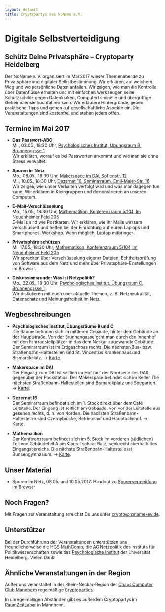```yaml
---
layout: default
title: Cryptopartys des NoName e.V.
---
```


# Digitale Selbstverteidigung
## Schütz Deine Privatsphäre – Cryptoparty Heidelberg

Der NoName e. V. organisiert im Mai 2017 wieder Themen­abende zu Privatsphäre und digitaler Selbstbestimmung. Wir erklären, auf welchem Weg und wo persönliche Daten anfallen. Wir zeigen, wie man die Kontrolle über Datenflüsse erhalten und mit einfachen Werkzeugen seine Schutzschilde gegen Datenkraken, Computerkriminelle und übergriffige Geheimdienste hochfah­ren kann. Wir erläutern Hintergründe, geben praktische Tipps und gehen auf gesellschaftliche Aspekte ein.
Die Veranstaltungen sind kostenfrei und stehen jedem offen.


## Termine im Mai 2017

* **Das Passwort-ABC**<br>
Mi., 03.05., 18:30 Uhr, [Psychologisches Institut, Übungsraum B, Brunnengasse 1](https://www.openstreetmap.org/way/35692886)<br>
Wir erklären, worauf es bei Passworten ankommt und wie man sie ohne Stress verwaltet.

* **Spuren im Netz**<br>
Mo., 08.05., 18:30 Uhr, [Makerspace im DAI, Sofienstr. 12](https://www.openstreetmap.org/way/140116664)<br>
Mi., 10.05., 18:30 Uhr, [Dezernat 16, Seminarraum, Emil-Maier-Str. 16](https://www.openstreetmap.org/way/232688044)<br>
Wir zeigen, wie unser Verhalten verfolgt wird und was man dagegen tun kann. Wir erklären in Kleingruppen und demonstrieren an unseren Computern.

* **E-Mail-Verschlüsselung**<br>
Mo., 15.05., 18:30 Uhr, [Mathematikon, Konferenzraum 5/104, Im Neuenheimer Feld 205](https://www.openstreetmap.org/relation/5762624)<br>
E-Mails sind wie Postkarten. Wir erklären, wie ihr Mails wirksam verschlüsselt und helfen bei der Einrichtung auf euren Laptops und Smartphones. Workshop. Wenn möglich, Laptop mitbringen.

* **Privatsphäre schützen**<br>
Mi. 17.05., 18:30 Uhr, [Mathematikon, Konferenzraum 5/104, Im Neuenheimer Feld 205](https://www.openstreetmap.org/relation/5762624)<br>
Wir sprechen über Verschlüsselung eigener Dateien, Echtheitsprüfung von Software aus dem Netz und mehr über Privatsphäre-Einstellungen im Browser.

* **Diskussionsrunde: Was ist Netzpolitik?**<br>
Mo., 22.05., 18:30 Uhr, [Psychologisches Institut, Übungsraum C, Brunnengasse 1](https://www.openstreetmap.org/way/35692886)<br>
Wir diskutieren mit euch über aktuelle Themen, z. B. Netzneutralität, Datenschutz und Meinungsfreiheit im Netz.

## Wegbeschreibungen

* **Psychologisches Institut, Übungsräume B und C**<br>
Die Räume befinden sich im mittleren Gebäude, hinter dem Gebäude an der Hauptstraße. Von der Brunnengasse geht man durch den Innenhof mit den Fahrradstellplätzen in das dem Neckar zugewandte Gebäude. Der Seminarraum ist im Erdgeschoss rechts. Die nächsten Bus- bzw. Straßenbahn-Haltestellen sind St. Vincentius Krankenhaus und Bismarckplatz. → [Karte](https://www.openstreetmap.org/way/35692886).

* **Makerspace im DAI**<br>
Der Eingang zum DAI ist seitlich im Hof (auf der Nordseite des DAI), gegenüber der Packstation. Der Makerspace befindet sich im Keller. Die nächsten Straßenbahn-Haltestellen sind Bismarckplatz und Seegarten. → [Karte](https://www.openstreetmap.org/way/140116664).

* **Dezernat 16**<br>
Der Seminarraum befindet sich im 1. Stock direkt über dem Café Leitstelle. Der Eingang ist seitlich am Gebäude, von vor der Leitstelle aus gesehen rechts, d. h. von Norden. Die nächsten Straßenbahn-Haltestellen sind Czernybrücke, Betriebshof und Hauptbahnhof. → [Karte](https://www.openstreetmap.org/way/232688044).

* **Mathematikon**<br>
Der Konferenzraum befindet sich im 5. Stock im vorderen (südlichen) Teil von Gebäudeteil A am Klaus-Tschira-Platz, senkrecht oberhalb des Eingangsbereichs. Die nächste Straßenbahn-Haltestelle ist Bunsengymnasium. → [Karte](https://www.openstreetmap.org/relation/5762624).


## Unser Material

* Spuren im Netz, 08.05. und 10.05.2017: Handout zu [Spurenvermeidung im Browser](cparty/spurenvermeidung_browser.pdf)


## Noch Fragen?

Mit Fragen zur Veranstaltung erreichst Du uns unter [crypto@noname-ev.de](mailto:crypto@noname-ev.de).


## Unterstützer

Bei der Durchführung der Veranstaltungen unterstützen uns freundlicherweise die [HGS MathComp](http://www.mathcomp.uni-heidelberg.de/), die [AG Netzpolitik](https://www.uni-heidelberg.de/politikwissenschaften/forschung/netzpolitik/ag/index.html) des Instituts für Politikwissenschaften sowie das [Psychologische Institut](http://www.psychologie.uni-heidelberg.de/) der Universität Heidelberg. Vielen Dank!


## Ähnliche Veranstaltungen in der Region

Außer uns veranstaltet in der Rhein-Neckar-Region der [Chaos Computer Club Mannheim](https://www.ccc-mannheim.de) regelmäßige [Cryptoparties](https://www.ccc-mannheim.de/wiki/Cryptoparty).

In unregelmäßigen Abständen gibt es außerdem Cryptopartys im [RaumZeitLabor](https://raumzeitlabor.de/) in Mannheim.

